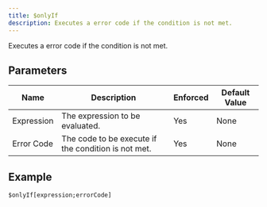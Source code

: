```yaml
---
title: $onlyIf
description: Executes a error code if the condition is not met.
---
```


Executes a error code if the condition is not met.
## Parameters
|    Name    |                     Description                     | Enforced | Default Value |
|------------|-----------------------------------------------------|----------|---------------|
| Expression | The expression to be evaluated.                     | Yes      | None          |
| Error Code | The code to be execute if the condition is not met. | Yes      | None          |
## Example
```eats
$onlyIf[expression;errorCode]
```
